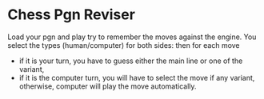 # Chess Pgn Reviser

Load your pgn and play try to remember the moves against the engine. You select the types (human/computer) for both sides: then for each move

* if it is your turn, you have to guess either the main line or one of the variant,
* if it is the computer turn, you will have to select the move if any variant, otherwise, computer will play the move automatically.